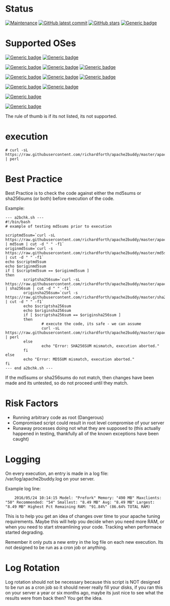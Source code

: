 # Status
[![Maintenance](https://img.shields.io/badge/Maintained%3F-yes-green.svg)](https://GitHub.com/richardforth/apache2buddy/graphs/commit-activity) [![GitHub latest commit](https://badgen.net/github/last-commit/richardforth/apache2buddy)](https://GitHub.com/richardforth/apache2buddy/commit/) [![GitHub stars](https://badgen.net/github/stars/richardforth/apache2buddy)](https://GitHub.com/richardforth/apache2buddy/stargazers/) [![Generic badge](https://img.shields.io/badge/Tests-Failing%20Amazon%20Linux-red.svg)](https://shields.io/)

# Supported OSes

[![Generic badge](https://img.shields.io/badge/Centos%207-Passing-Green.svg)](https://shields.io/) [![Generic badge](https://img.shields.io/badge/Scientific%207-Passing-Green.svg)](https://shields.io/)

[![Generic badge](https://img.shields.io/badge/Centos%208-Deprecated-yellow.svg)](https://shields.io/)  [![Generic badge](https://img.shields.io/badge/Rocky%20Linux%208-Passing-Green.svg)](https://shields.io/) [![Generic badge](https://img.shields.io/badge/AlmaLinux%208-Passing-Green.svg)](https://shields.io/)

[![Generic badge](https://img.shields.io/badge/Debian%209-Passing:%20EOL%20DATE%20June%2030%202022-yellow.svg)](https://shields.io/) [![Generic badge](https://img.shields.io/badge/Debian%2010-Passing-Green.svg)](https://shields.io/) [![Generic badge](https://img.shields.io/badge/Debian%2011-Pending-yellow.svg)](https://shields.io/)

[![Generic badge](https://img.shields.io/badge/Ubuntu%2018.04-Passing-Green.svg)](https://shields.io/) [![Generic badge](https://img.shields.io/badge/Ubuntu%2020.04-Passing-Green.svg)](https://shields.io/)

[![Generic badge](https://img.shields.io/badge/Amazon%20Linux%202-Pending-red.svg)](https://shields.io/)

[![Generic badge](https://img.shields.io/badge/SLES%2012-Unable%20To%20Test%20-%20Need%%20Testers-red.svg)](https://shields.io/)


The rule of thumb is if its not listed, its not supported.

# execution

	# curl -sL https://raw.githubusercontent.com/richardforth/apache2buddy/master/apache2buddy.pl | perl


# Best Practice
        
Best Practice is to check the code against either the md5sums or sha256sums (or both) before execution of the code.

Example:

	--- a2bchk.sh ---
	#!/bin/bash
	# example of testing md5sums prior to execution
	
	scriptmd5sum=`curl -sL https://raw.githubusercontent.com/richardforth/apache2buddy/master/apache2buddy.pl | md5sum | cut -d " " -f1`
	originmd5sum=`curl -s https://raw.githubusercontent.com/richardforth/apache2buddy/master/md5sums.txt | cut -d " " -f1`
	echo $scriptmd5sum
	echo $originmd5sum
	if [ $scriptmd5sum == $originmd5sum ]
	then
	        scriptsha256sum=`curl -sL https://raw.githubusercontent.com/richardforth/apache2buddy/master/apache2buddy.pl | sha256sum | cut -d " " -f1`
	        originsha256sum=`curl -s https://raw.githubusercontent.com/richardforth/apache2buddy/master/sha256sums.txt | cut -d " " -f1`
	        echo $scriptsha256sum
	        echo $originsha256sum
	        if [ $scriptsha256sum == $originsha256sum ]
	        then
	                # execute the code, its safe - we can assume
	                curl -sL https://raw.githubusercontent.com/richardforth/apache2buddy/master/apache2buddy.pl | perl
	        else
	                echo "Error: SHA256SUM mismatch, execution aborted."
	        fi
	else
	        echo "Error: MD5SUM mismatch, execution aborted."
	fi
	--- end a2bchk.sh ---

If the md5sums or sha256sums do not match, then changes have been made and its untested, so do not proceed until they match.

# Risk Factors

- Running arbitrary code as root (Dangerous)
- Compromised script could result in root level compromise of your server
- Runaway processes doing not what they are supposed to (this actually happened in testing, thankfully all of the known exceptions have been caught)


# Logging

On every execution, an entry is made in a log file: /var/log/apache2buddy.log on your server.

Example log line:

        2016/05/24 10:14:15 Model: "Prefork" Memory: "490 MB" Maxclients: "50" Recommended: "54" Smallest: "8.49 MB" Avg: "8.49 MB" Largest: "8.49 MB" Highest Pct Remaining RAM: "91.84%" (86.64% TOTAL RAM)


This is to help you get an idea of changes over time to your apache tuning requirements. Maybe this will help you decide when you need more RAM, or when you need to start streamlining your code. Tracking when performace started degrading.

Remember it only puts a new entry in the log file on each new execution. Its not designed to be run as a cron job or anything.

# Log Rotation

Log rotation should not be necessary because this script is NOT designed to be run as a cron job so it should never really fill your disks, if you ran this on your server a year or six months ago, maybe its just nice to see what the results were from back then? You get the idea.


